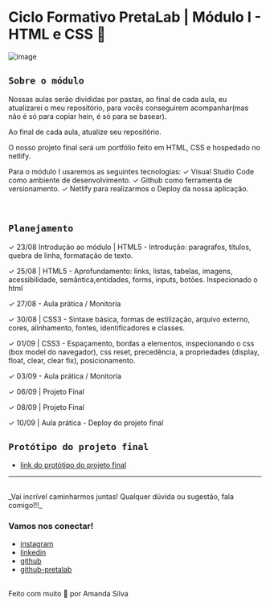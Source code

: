 # Ciclo Formativo PretaLab | Módulo I - HTML e CSS 🚀 

![image](https://media.giphy.com/media/968taxwNaAXqZASdcn/giphy.gif)

## `Sobre o módulo` 
Nossas aulas serão divididas por pastas, ao final de cada aula, eu atualizarei o meu reposítório, para vocês conseguirem acompanhar(mas não é só para copiar hein, é só para se basear).

Ao final de cada aula, atualize seu repositório.

O nosso projeto final será um portfólio feito em HTML, CSS e hospedado no netlify.

Para o módulo I usaremos as seguintes tecnologias:
✓		Visual Studio Code como ambiente de desenvolvimento.
✓		Github como ferramenta de versionamento.
✓		Netlify para realizarmos o Deploy da nossa aplicação.

<br>

## `Planejamento`

✓		23/08	Introdução ao módulo | HTML5 - Introdução: paragrafos, títulos, quebra de linha, 
formatação de texto.

✓		25/08 | HTML5 -	Aprofundamento: links, listas, tabelas, imagens, acessibilidade, semântica,entidades, forms, inputs, 
botões. Inspecionado o html 

✓		27/08 -	Aula prática / Monitoria

✓		30/08 |	CSS3 - Sintaxe básica, formas de estilização, arquivo externo, cores, alinhamento, fontes, identificadores e classes. 

✓	    01/09 |	CSS3 - Espaçamento, bordas a elementos, inspecionando o css (box model do navegador), css reset, precedência, a propriedades (display, float, clear, clear fix), posicionamento.

✓		03/09 -	Aula prática / Monitoria

✓		06/09 |	Projeto Final 

✓		08/09 | Projeto Final

✓		10/09 |	Aula prática - Deploy do projeto final

## `Protótipo do projeto final`

- [link do protótipo do projeto final](https://www.figma.com/file/dykEV9jRKyK7K83CQ74zfP/Portfolio-Ciclo-Formativo-II---M%C3%B3dulo-I?node-id=0%3A1)

---
<br>
_Vai incrível caminharmos juntas! Qualquer dúvida ou sugestão, fala comigo!!!_
<br>

### Vamos nos conectar!

- [instagram](https://www.instagram.com/mandysporai)
- [linkedin](https://www.linkedin.com/in/amanda-silva-dev/)
- [github](https://github.com/mandypry)
- [github-pretalab](https://github.com/asilvaolabi)

<br>
Feito com muito 🤎 por Amanda Silva